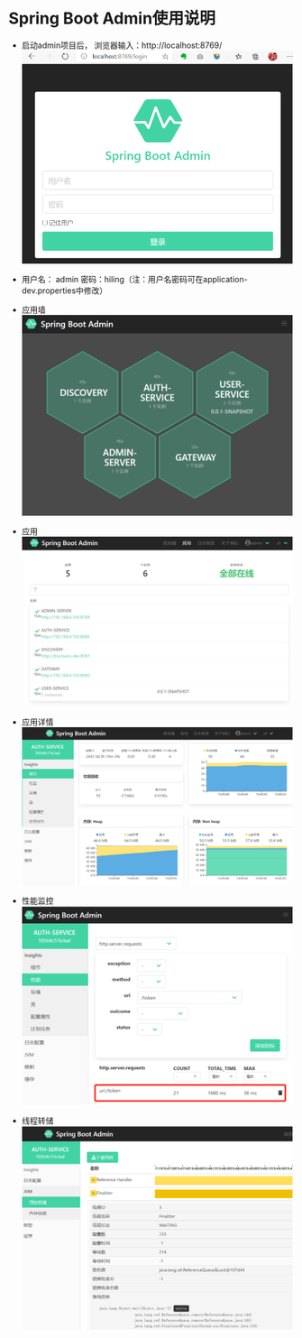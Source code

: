 # Spring Boot Admin使用说明

* 启动admin项目后， 浏览器输入：http://localhost:8769/
![admin-login](./doc/admin_login.png "登陆")

* 用户名： admin  密码：hiling（注：用户名密码可在application-dev.properties中修改）

* 应用墙
![admin-wallboard](./doc/admin_wallboard.png "应用墙")

* 应用
![admin-applications](./doc/admin_applications.png "应用")

* 应用详情
![admin-details](./doc/admin_details.png "应用详情")

* 性能监控
![admin-uri](./doc/admin_uri.png "性能监控")

* 线程转储
![admin_threaddump](./doc/admin_threaddump.png "线程转储")